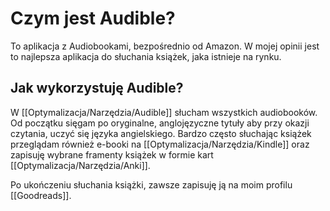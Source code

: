 # Czym jest Audible?
To aplikacja z Audiobookami, bezpośrednio od Amazon. W mojej opinii jest to najlepsza aplikacja do słuchania książek, jaka istnieje na rynku. 

## Jak wykorzystuję Audible? 
W [[Optymalizacja/Narzędzia/Audible]] słucham wszystkich audiobooków. Od początku sięgam po oryginalne, anglojęzyczne tytuły aby przy okazji czytania, uczyć się języka angielskiego. Bardzo często słuchając książek przeglądam również e-booki na [[Optymalizacja/Narzędzia/Kindle]] oraz zapisuję wybrane framenty książek w formie kart [[Optymalizacja/Narzędzia/Anki]].

Po ukończeniu słuchania książki, zawsze zapisuję ją na moim profilu [[Goodreads]].